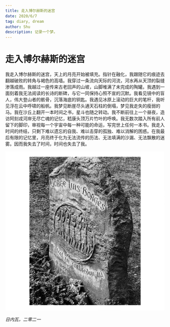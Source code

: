 ```yaml
---
title: 走入博尔赫斯的迷宫
date: 2020/6/7
tag: diary, dream
author: Shu
description: 记录一个梦。
---
```


# 走入博尔赫斯的迷宫

我走入博尔赫斯的迷宫，天上的月亮开始被填充。指针在融化，我跟随它的痕迹去翻越破败的转角与褐色的高墙。我穿过一条流向天际的河流，河水再从天顶的裂缝渗落成雨。我越过一座传来古老回声的山坡，山脚堆满了未完成的陶罐。我遇到一面刻着我无法阅读的长诗的断碑，与它一同保持心照不宣的沉默。我看见镜中的盲人，伟大登山者的骸骨，沉落海底的铜匙。我遇见冰原上滚动的巨大的笔杆，我听见浮在云中呼啸的船帆。我梦见断崖尽头通天石柱的倒塌，梦见我走失的瘦弱的马。我在沙丘上翻开一本时间之书，星斗也随之转动。我不断前往上一个昼夜，造访阿刻戎河岸无尽亡魂的记忆，嵇康头顶万片竹叶的呼唤。我无数次踏入所有前人留下的脚印，审视每一个宇宙中每一种可能的命运，写完世上任何一本书。我走入时间的终结，只剩下难以遗忘的自我、难以击穿的孤独、难以消解的困惑。在我最后有限的记忆里，月亮终于化为无法流传的历法、无法填满的沙漏、无法飘散的迷雾。因而我失去了时间，时间也失去了我。

![Borges](../../public/images/36AFD9F2-3C9E-4714-B2F3-2E06D54DD883.jpeg)

_日内瓦，二零二一_
